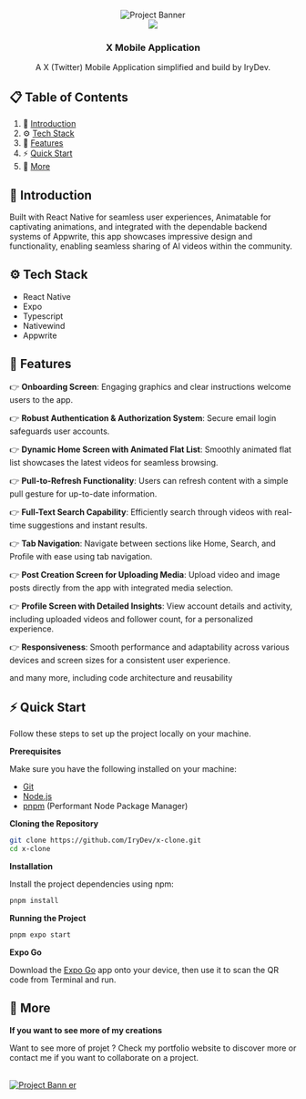 <div align="center">
  <br />
      <img src="https://github.com/user-attachments/assets/9f32ce6f-dab5-43b4-a5b6-c4ceee316b20 " alt="Project Banner" />

  <br />

<img src="https://skills-icons.vercel.app/api/icons?i=reactnative,expo,ts,tailwindcss,appwrite" />

  <h3 align="center">X  Mobile Application</h3>

  <div align="center">
     A X (Twitter) Mobile Application simplified and build by IryDev.
    </div>
</div>

## 📋 <a name="table">Table of Contents</a>

1. 🤖 [Introduction](#introduction)
2. ⚙️ [Tech Stack](#tech-stack)
3. 🔋 [Features](#features)
4. ⚡ [Quick Start](#quick-start)
5. 🚀 [More](#more)

## <a name="introduction">🤖 Introduction</a>

Built with React Native for seamless user experiences, Animatable for captivating animations, and integrated with the dependable backend systems of Appwrite,
this app showcases impressive design and functionality, enabling seamless sharing of AI videos within the community.

## <a name="tech-stack">⚙️ Tech Stack</a>

- React Native
- Expo
- Typescript
- Nativewind
- Appwrite

## <a name="features">🔋 Features</a>

👉 **Onboarding Screen**: Engaging graphics and clear instructions welcome users to the app.

👉 **Robust Authentication & Authorization System**: Secure email login safeguards user accounts.

👉 **Dynamic Home Screen with Animated Flat List**: Smoothly animated flat list showcases the latest videos for seamless browsing.

👉 **Pull-to-Refresh Functionality**: Users can refresh content with a simple pull gesture for up-to-date information.

👉 **Full-Text Search Capability**: Efficiently search through videos with real-time suggestions and instant results.

👉 **Tab Navigation**: Navigate between sections like Home, Search, and Profile with ease using tab navigation.

👉 **Post Creation Screen for Uploading Media**: Upload video and image posts directly from the app with integrated media selection.

👉 **Profile Screen with Detailed Insights**: View account details and activity, including uploaded videos and follower count, for a personalized experience.

👉 **Responsiveness**: Smooth performance and adaptability across various devices and screen sizes for a consistent user experience.

and many more, including code architecture and reusability

## <a name="quick-start">⚡ Quick Start</a>

Follow these steps to set up the project locally on your machine.

**Prerequisites**

Make sure you have the following installed on your machine:

- [Git](https://git-scm.com/)
- [Node.js](https://nodejs.org/en)
- [pnpm](https://pnpm.io/) (Performant Node Package Manager)

**Cloning the Repository**

```bash
git clone https://github.com/IryDev/x-clone.git
cd x-clone
```

**Installation**

Install the project dependencies using npm:

```bash
pnpm install
```

**Running the Project**

```bash
pnpm expo start
```

**Expo Go**

Download the [Expo Go](https://expo.dev/go) app onto your device, then use it to scan the QR code from Terminal and run.

## <a name="more">🚀 More </a>
**If you want to see more of my creations**

Want to see more of projet ? Check my portfolio website to discover more or contact me if you want to collaborate on a project.

<br />
    <a href="https://rey-kosso.com/" target="_blank">
      <img src="https://github.com/user-attachments/assets/e73daceb-27ac-49cd-ad81-c6ea53d53f15" alt="Project Bann  er">
    </a>
<br />